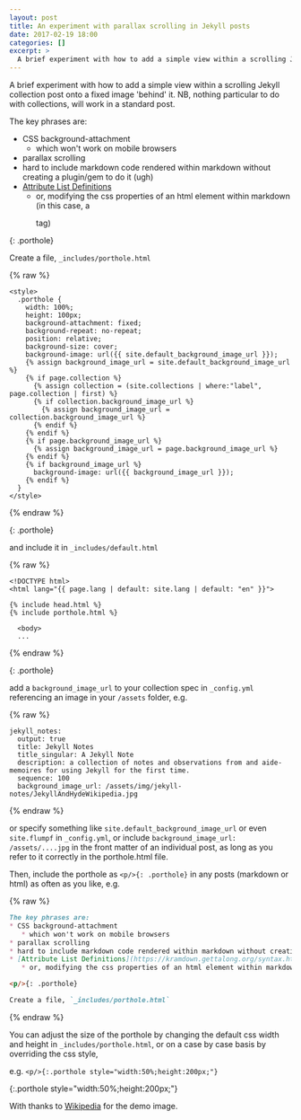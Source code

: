 ```yaml
---
layout: post
title: An experiment with parallax scrolling in Jekyll posts
date: 2017-02-19 18:00
categories: []
excerpt: >
  A brief experiment with how to add a simple view within a scrolling Jekyll collection post onto a fixed image 'behind' it.
---
```

A brief experiment with how to add a simple view within a scrolling Jekyll collection post onto a fixed image 'behind' it. NB, nothing particular to do with collections, will work in a standard post.

The key phrases are:
* CSS background-attachment
   * which won't work on mobile browsers
* parallax scrolling
* hard to include markdown code rendered within markdown without creating a plugin/gem to do it (ugh)
* [Attribute List Definitions](https://kramdown.gettalong.org/syntax.html#attribute-list-definitions)
   * or, modifying the css properties of an html element within markdown (in this case, a <p> tag)

<p/>{: .porthole}

Create a file, `_includes/porthole.html`

{% raw %}
```jekyll
<style>
  .porthole {
    width: 100%;
    height: 100px;
    background-attachment: fixed;
    background-repeat: no-repeat;
    position: relative;
    background-size: cover;
    background-image: url({{ site.default_background_image_url }});
    {% assign background_image_url = site.default_background_image_url %}
    {% if page.collection %}
      {% assign collection = (site.collections | where:"label", page.collection | first) %}
      {% if collection.background_image_url %}
        {% assign background_image_url = collection.background_image_url %}
      {% endif %}
    {% endif %}
    {% if page.background_image_url %}
      {% assign background_image_url = page.background_image_url %}
    {% endif %}
    {% if background_image_url %}
      background-image: url({{ background_image_url }});
    {% endif %}
  }
</style>
```
{% endraw %}

<p/>{: .porthole}

and include it in `_includes/default.html`

{% raw %}
```jekyll
<!DOCTYPE html>
<html lang="{{ page.lang | default: site.lang | default: "en" }}">

{% include head.html %}
{% include porthole.html %}

  <body>
  ...
```
{% endraw %}

<p/>{: .porthole}

add a `background_image_url` to your collection spec in `_config.yml` referencing an image in your `/assets` folder, e.g.

{% raw %}
```
jekyll_notes:
  output: true
  title: Jekyll Notes
  title_singular: A Jekyll Note
  description: a collection of notes and observations from and aide-memoires for using Jekyll for the first time.
  sequence: 100
  background_image_url: /assets/img/jekyll-notes/JekyllAndHydeWikipedia.jpg
```
{% endraw %}

or specify something like `site.default_background_image_url` or even `site.flumpf` in `_config.yml`, or include `background_image_url: /assets/....jpg` in the front matter of an individual post, as long as you refer to it correctly in the porthole.html file.

Then, include the porthole as `<p/>{: .porthole}` in any posts (markdown or html) as often as you like, e.g.

{% raw %}
```markdown
The key phrases are:
* CSS background-attachment
   * which won't work on mobile browsers
* parallax scrolling
* hard to include markdown code rendered within markdown without creating a plugin/gem (ugh)
* [Attribute List Definitions](https://kramdown.gettalong.org/syntax.html#attribute-list-definitions)
   * or, modifying the css properties of an html element within markdown (in this case, a <p> tag)

<p/>{: .porthole}

Create a file, `_includes/porthole.html`
```
{% endraw %}

You can adjust the size of the porthole by changing the default css width and height in `_includes/porthole.html`, or on a case by case basis by overriding the css style,

e.g. `<p/>{:.porthole style="width:50%;height:200px;"}`

<p/>{:.porthole style="width:50%;height:200px;"}

With thanks to [Wikipedia](https://en.wikipedia.org/wiki/Strange_Case_of_Dr_Jekyll_and_Mr_Hyde) for the demo image.

